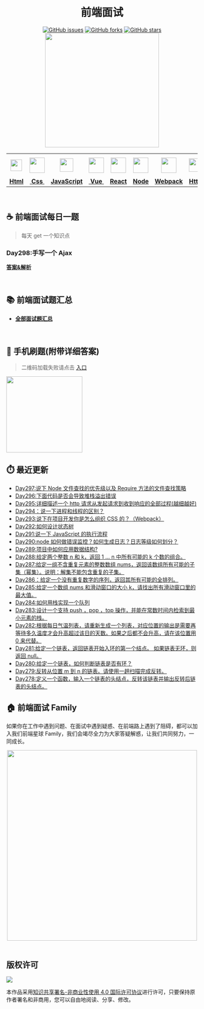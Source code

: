 <h1 align="center">前端面试</h1>

<div align="center">
   <a href="https://github.com/lgwebdream/FE-Interview/issues"><img alt="GitHub issues" src="https://img.shields.io/github/issues/lgwebdream/FE-Interview?color=success"></a>
   <a href="https://github.com/lgwebdream/FE-Interview/network"><img alt="GitHub forks" src="https://img.shields.io/github/forks/lgwebdream/FE-Interview?color=success"></a>
   <a href="https://github.com/lgwebdream/FE-Interview/stargazers"><img alt="GitHub stars" src="https://img.shields.io/github/stars/lgwebdream/FE-Interview?color=success"></a>
</div>

<div align="center">
    <img src="http://img-static.yidengxuetang.com/wxapp/github-img/t3.png" width="300px">
</div>
<div align="center" >
<table display="table">
  <tr>
    <th align="center"><b> <a href="https://github.com/lgwebdream/FE-Interview-Planet/blob/master/summarry/html.md"><img src="http://img-static.yidengxuetang.com/wxapp/github-img/html1.png" width="30px" > </b></th>
    <th align="center"><b><a href="https://github.com/lgwebdream/FE-Interview-Planet/blob/master/summarry/css.md"><img src="http://img-static.yidengxuetang.com/wxapp/github-img/css.png" width="40px" > </b></th>
    <th align="center"><b><a href="https://github.com/lgwebdream/FE-Interview-Planet/blob/master/summarry/javascript.md"><img src="http://img-static.yidengxuetang.com/wxapp/github-img/javascript1.png" width="35px" ></b></th>
    <th align="center"><b><a href="https://github.com/lgwebdream/FE-Interview-Planet/blob/master/summarry/vue.md"><img src="http://img-static.yidengxuetang.com/wxapp/github-img/vue.svg" width="40px" ></b></th>
    <th align="center"><b><a href="https://github.com/lgwebdream/FE-Interview-Planet/blob/master/summarry/react.md"><img src="http://img-static.yidengxuetang.com/wxapp/wx/react_icon_v1.png" width="40px" ></b></th>
  <th align="center"><b><a href="https://github.com/lgwebdream/FE-Interview-Planet/blob/master/summarry/node.md"><img src="http://img-static.yidengxuetang.com/wxapp/github-img/node1.png" width="40px" ></b></th>
    <th align="center"><b><a href="https://github.com/lgwebdream/FE-Interview-Planet/blob/master/summarry/webpack.md"><img src="http://img-static.yidengxuetang.com/wxapp/github-img/webpack.svg" width="40px" ></b></th>
   <th align="center"><b><a href="https://github.com/lgwebdream/FE-Interview-Planet/blob/master/summarry/http.md"><img src="http://img-static.yidengxuetang.com/wxapp/github-img/http1.png" width="35px" ></b></th>
    <th align="center"><b><a href="https://github.com/lgwebdream/FE-Interview-Planet/blob/master/summarry/algorithm.md"><img src="http://img-static.yidengxuetang.com/wxapp/github-img/algorithm3.svg" width="52px" ></b></th>
   <th align="center"><b><a href="https://github.com/lgwebdream/FE-Interview-Planet/blob/master/summarry/program.md"><img src="http://img-static.yidengxuetang.com/wxapp/github-img/pro.svg" width="50px" ></b></th>
    <th align="center"><b><a href="https://github.com/lgwebdream/FE-Interview-Planet/blob/master/summarry/other.md"><img src="http://img-static.yidengxuetang.com/wxapp/wx/other_iocn_v2.png" width="38px" > </b></th>
  </tr>
  <tr>
    <td align="center"><b><a href="https://github.com/lgwebdream/FE-Interview-Planet/blob/master/summarry/html.md">Html</a></b></td>
     <td align="center"><b><a href="https://github.com/lgwebdream/FE-Interview-Planet/blob/master/summarry/css.md">&nbsp;Css&nbsp; </a></b></td>
     <td align="center"><b><a href="https://github.com/lgwebdream/FE-Interview-Planet/blob/master/summarry/javascript.md">JavaScript</a></b></td>
     <td align="center"><b><a href="https://github.com/lgwebdream/FE-Interview-Planet/blob/master/summarry/vue.md">&nbsp;Vue&nbsp;</a></b></td>
    <td align="center"><b><a href="https://github.com/lgwebdream/FE-Interview-Planet/blob/master/summarry/react.md">React</a></b></td>
     <td align="center"><b><a href="https://github.com/lgwebdream/FE-Interview-Planet/blob/master/summarry/node.md">Node</a></b></td>
    <td align="center"><b><a href="https://github.com/lgwebdream/FE-Interview-Planet/blob/master/summarry/webpack.md">Webpack</a></b></td>
      <td align="center"><b><a href="https://github.com/lgwebdream/FE-Interview-Planet/blob/master/summarry/http.md">Http</a></b></td>
      <td align="center"><b><a href="https://github.com/lgwebdream/FE-Interview-Planet/blob/master/summarry/algorithm.md">Algorithm</a></b></td>
       <td align="center"><b><a href="https://github.com/lgwebdream/FE-Interview-Planet/blob/master/summarry/program.md">Coding</a></b></td>
      <td align="center"><b><a href="https://github.com/lgwebdream/FE-Interview-Planet/blob/master/summarry/other.md">Other</a></b></td>
  </tr>
</table>
</div>

<br />

## ☕ 前端面试每日一题

> 每天 get 一个知识点
### Day298:手写一个 Ajax

**[答案&解析](https://github.com/lgwebdream/FE-Interview-Planet/issues/1119)**

<br />

## 📚 前端面试题汇总

- **[全部面试题汇总](https://github.com/lgwebdream/FE-Interview/issues)**

<br />

## 📱 手机刷题(附带详细答案) 

> 二维码加载失败请点击 [入口](http://img-static.yidengxuetang.com/wxapp/issue-img/wxqr-github.png)

 <img src="http://img-static.yidengxuetang.com/wxapp/issue-img/wxqr-github.png" width="200px" >

## ⏱️ 最近更新

- [Day297:说下 Node 文件查找的优先级以及 Require 方法的文件查找策略](https://github.com/lgwebdream/FE-Interview-Planet/issues/1118)
- [Day296:下面代码是否会导致堆栈溢出错误](https://github.com/lgwebdream/FE-Interview-Planet/issues/1117)
- [Day295:详细描述一个 http 请求从发起请求到收到响应的全部过程(越细越好)](https://github.com/lgwebdream/FE-Interview-Planet/issues/1116)
- [Day294：说一下进程和线程的区别？](https://github.com/lgwebdream/FE-Interview-Planet/issues/1115)
- [Day293:说下在项目开发你是怎么组织 CSS 的？（Webpack）](https://github.com/lgwebdream/FE-Interview-Planet/issues/1114)
- [Day292:如何设计状态树](https://github.com/lgwebdream/FE-Interview-Planet/issues/1113)
- [Day291:说一下 JavaScript 的执行流程](https://github.com/lgwebdream/FE-Interview-Planet/issues/1112)
- [Day290:node 如何做错误监控？如何生成日志？日志等级如何划分？](https://github.com/lgwebdream/FE-Interview-Planet/issues/1111)
- [Day289:项目中如何应用数据结构?](https://github.com/lgwebdream/FE-Interview-Planet/issues/1110)
- [Day288:给定两个整数 n 和 k，返回 1 ... n 中所有可能的 k 个数的组合。](https://github.com/lgwebdream/FE-Interview-Planet/issues/1109)
- [Day287:给定一组不含重复元素的整数数组 nums，返回该数组所有可能的子集（幂集）。说明：解集不能包含重复的子集。](https://github.com/lgwebdream/FE-Interview-Planet/issues/1108)
- [Day286：给定一个没有重复数字的序列，返回其所有可能的全排列。](https://github.com/lgwebdream/FE-Interview-Planet/issues/1107)
- [Day285:给定一个数组 nums 和滑动窗口的大小 k，请找出所有滑动窗口里的最大值。](https://github.com/lgwebdream/FE-Interview-Planet/issues/1106)
- [Day284:如何用栈实现一个队列](https://github.com/lgwebdream/FE-Interview-Planet/issues/1105)
- [Day283:设计一个支持 push ，pop ，top 操作，并能在常数时间内检索到最小元素的栈。](https://github.com/lgwebdream/FE-Interview-Planet/issues/1104)
- [Day282:根据每日气温列表，请重新生成一个列表，对应位置的输出是需要再等待多久温度才会升高超过该日的天数。如果之后都不会升高，请在该位置用 0 来代替。](https://github.com/lgwebdream/FE-Interview-Planet/issues/1103)
- [Day281:给定一个链表，返回链表开始入环的第一个结点。 如果链表无环，则返回 null。](https://github.com/lgwebdream/FE-Interview-Planet/issues/1102)
- [Day280:给定一个链表，如何判断链表是否有环？](https://github.com/lgwebdream/FE-Interview-Planet/issues/1101)
- [Day279:反转从位置 m 到 n 的链表。请使用一趟扫描完成反转。](https://github.com/lgwebdream/FE-Interview-Planet/issues/1100)
- [Day278:定义一个函数，输入一个链表的头结点，反转该链表并输出反转后链表的头结点。](https://github.com/lgwebdream/FE-Interview-Planet/issues/1099) 

## 🏠 前端面试 Family

如果你在工作中遇到问题、在面试中遇到疑惑、在前端路上遇到了阻碍，都可以加入我们前端星球 Family，我们会竭尽全力为大家答疑解惑，让我们共同努力，一同成长。

<div align="center">
    <img src="http://img-static.yidengxuetang.com/wxapp/github-img/bot.gif" width="500px" >
</div>

<br />

## 版权许可

![](http://img-static.yidengxuetang.com/wxapp/github-img/copyright.png)

本作品采用[知识共享署名-非商业性使用 4.0 国际许可协议](http://creativecommons.org/licenses/by-nc/4.0/)进行许可，只要保持原作者署名和非商用，您可以自由地阅读、分享、修改。
